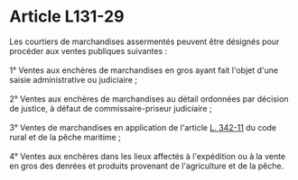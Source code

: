 # Article L131-29

Les courtiers de marchandises assermentés peuvent être désignés pour procéder aux ventes publiques suivantes : <br/><br/>1° Ventes aux enchères de marchandises en gros ayant fait l'objet d'une saisie administrative ou judiciaire ; <br/><br/>2° Ventes aux enchères de marchandises au détail ordonnées par décision de justice, à défaut de commissaire-priseur judiciaire ; <br/><br/>3° Ventes de marchandises en application de l'article <a href='/code-rural-et-de-la-peche-maritime/partie-legislative/livre-iii-exploitation-agricole/titre-iv-financement-des-exploitations-agricoles/chapitre-ii-warrants-agricoles/l342-11.md' title='Code rural - art. L342-11 (VT)'>L. 342-11</a> du code rural et de la pêche maritime ; <br/><br/>4° Ventes aux enchères dans les lieux affectés à l'expédition ou à la vente en gros des denrées et produits provenant de l'agriculture et de la pêche.